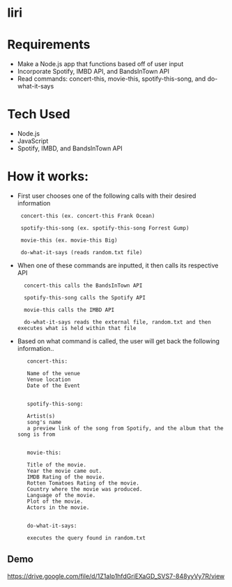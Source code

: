 # liri

# Requirements 
- Make a Node.js app that functions based off of user input 
- Incorporate Spotify, IMBD API, and BandsInTown API
- Read commands: concert-this, movie-this, spotify-this-song, and do-what-it-says

 # Tech Used
 - Node.js
 - JavaScript
 - Spotify, IMBD, and BandsInTown API

# How it works: 

 - First user chooses one of the following calls with their desired information 

        concert-this (ex. concert-this Frank Ocean)

        spotify-this-song (ex. spotify-this-song Forrest Gump)

        movie-this (ex. movie-this Big)

        do-what-it-says (reads random.txt file)


- When one of these commands are inputted, it then calls its respective API

        concert-this calls the BandsInTown API

        spotify-this-song calls the Spotify API

        movie-this calls the IMBD API

        do-what-it-says reads the external file, random.txt and then executes what is held within that file 


- Based on what command is called, the user will get back the following information..

         concert-this:

         Name of the venue
         Venue location
         Date of the Event


         spotify-this-song:

         Artist(s)
         song's name
         a preview link of the song from Spotify, and the album that the song is from


         movie-this:

         Title of the movie.
         Year the movie came out.
         IMDB Rating of the movie.
         Rotten Tomatoes Rating of the movie.
         Country where the movie was produced.
         Language of the movie.
         Plot of the movie.
         Actors in the movie.


         do-what-it-says:

         executes the query found in random.txt 

## Demo 
https://drive.google.com/file/d/1Z1aIp1hfdGriEXaGD_SVS7-848yyVy7R/view